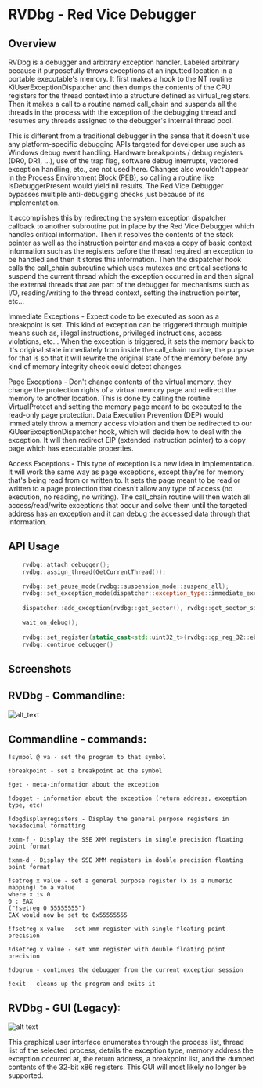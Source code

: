 # RVDbg - Red Vice Debugger

## Overview

RVDbg is a debugger and arbitrary exception handler. Labeled arbitrary because it purposefully throws exceptions at an inputted location in a portable executable's memory. It first makes a hook to the NT routine KiUserExceptionDispatcher and then dumps the contents of the CPU registers for the thread context into a structure defined as virtual_registers. Then it makes a call to a routine named call_chain and suspends all the threads in the process with the exception of the debugging thread and resumes any threads assigned to the debugger's internal thread pool.

This is different from a traditional debugger in the sense that it doesn't use any platform-specific debugging APIs targeted for developer use such as Windows debug event handling. Hardware breakpoints / debug registers (DR0, DR1, ...), use of the trap flag, software debug interrupts, vectored exception handling, etc., are not used here. Changes also wouldn't appear in the Process Environment Block (PEB), so calling a routine like IsDebuggerPresent would yield nil results. The Red Vice Debugger bypasses multiple anti-debugging checks just because of its implementation.

It accomplishes this by redirecting the system exception dispatcher callback to another subroutine put in place by the Red Vice Debugger which handles critical information. Then it resolves the contents of the stack pointer as well as the instruction pointer and makes a copy of basic context information such as the registers before the thread required an exception to be handled and then it stores this information. Then the dispatcher hook calls the call_chain subroutine which uses mutexes and critical sections to suspend the current thread which the exception occurred in and then signal the external threads that are part of the debugger for mechanisms such as I/O, reading/writing to the thread context, setting the instruction pointer, etc...

Immediate Exceptions - Expect code to be executed as soon as a breakpoint is set. This kind of exception can be triggered through multiple means such as, illegal instructions, privileged instructions, access violations, etc... When the exception is triggered, it sets the memory back to it's original state immediately from inside the call_chain routine, the purpose for that is so that it will rewrite the original state of the memory before any kind of memory integrity check could detect changes.

Page Exceptions - Don't change contents of the virtual memory, they change the protection rights of a virtual memory page and redirect the memory to another location. This is done by calling the routine VirtualProtect and setting the memory page meant to be executed to the read-only page protection. Data Execution Prevention (DEP) would immediately throw a memory access violation and then be redirected to our KiUserExceptionDispatcher hook, which will decide how to deal with the exception. It will then redirect EIP (extended instruction pointer) to a copy page which has executable properties.

Access Exceptions - This type of exception is a new idea in implementation. It will work the same way as page exceptions, except they're for memory that's being read from or written to. It sets the page meant to be read or written to a page protection that doesn't allow any type of access (no execution, no reading, no writing). The call_chain routine will then watch all access/read/write exceptions that occur and solve them until the targeted address has an exception and it can debug the accessed data through that information.

## API Usage

```Cpp
    rvdbg::attach_debugger();
    rvdbg::assign_thread(GetCurrentThread());

    rvdbg::set_pause_mode(rvdbg::suspension_mode::suspend_all);
    rvdbg::set_exception_mode(dispatcher::exception_type::immediate_exception);
    
    dispatcher::add_exception(rvdbg::get_sector(), rvdbg::get_sector_size(), rvdbg::get_exception_mode(), reinterpret_cast<unsigned long>(process) + CHECK_OFFSET);
    
    wait_on_debug();
    
    rvdbg::set_register(static_cast<std::uint32_t>(rvdbg::gp_reg_32::ebp), check_copy);
    rvdbg::continue_debugger() 
```
    

## Screenshots

## RVDbg - Commandline:

![alt_text](https://i.imgur.com/z1aXJZP.png)


## Commandline - commands:
```
!symbol @ va - set the program to that symbol
```
```
!breakpoint - set a breakpoint at the symbol
```
```
!get - meta-information about the exception
```
```
!dbgget - information about the exception (return address, exception type, etc)
```
```
!dbgdisplayregisters - Display the general purpose registers in hexadecimal formatting
```
```
!xmm-f - Display the SSE XMM registers in single precision floating point format
```
```
!xmm-d - Display the SSE XMM registers in double precision floating point format
```
```
!setreg x value - set a general purpose register (x is a numeric mapping) to a value
where x is 0
0 : EAX
("!setreg 0 55555555")
EAX would now be set to 0x55555555
```
```
!fsetreg x value - set xmm register with single floating point precision
```
```
!dsetreg x value - set xmm register with double floating point precision
```
```
!dbgrun - continues the debugger from the current exception session
```
```
!exit - cleans up the program and exits it
```

## RVDbg - GUI (Legacy):

![alt text](https://i.imgur.com/vUek6Bf.png)

This graphical user interface enumerates through the process list, thread list of the selected process, details the exception type, memory address the exception occurred at, the return address, a breakpoint list, and the dumped contents of the 32-bit x86 registers. This GUI will most likely no longer be supported.
